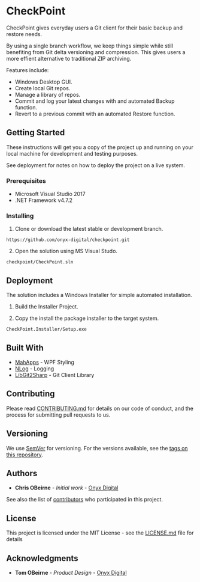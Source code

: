 # CheckPoint

CheckPoint gives everyday users a Git client for their basic backup and restore needs.

By using a single branch workflow, we keep things simple while still benefiting from Git delta 
versioning and compression. This gives users a more effient alternative to traditional ZIP 
archiving.

Features include:
* Windows Desktop GUI. 
* Create local Git repos.
* Manage a library of repos.
* Commit and log your latest changes with and automated Backup function.
* Revert to a previous commit with an automated Restore function.


## Getting Started

These instructions will get you a copy of the project up and running on your local machine for development and testing purposes. 

See deployment for notes on how to deploy the project on a live system.

### Prerequisites

* Microsoft Visual Studio 2017
* .NET Framework v4.7.2

### Installing

1. Clone or download the latest stable or development branch.

```
https://github.com/onyx-digital/checkpoint.git
```

2. Open the solution using MS Visual Studo.

```
checkpoint/CheckPoint.sln
```

## Deployment

The solution includes a Windows Installer for simple automated installation.

1. Build the Installer Project.

2. Copy the install the package installer to the target system.

```
CheckPoint.Installer/Setup.exe
```

## Built With

* [MahApps](https://mahapps.com/) - WPF Styling
* [NLog](https://nlog-project.org/) - Logging
* [LibGit2Sharp](https://github.com/libgit2/libgit2sharp) - Git Client Library

## Contributing

Please read [CONTRIBUTING.md](CONTRIBUTING.md) for details on our code of conduct, and the process for submitting pull requests to us.

## Versioning

We use [SemVer](http://semver.org/) for versioning. For the versions available, see the [tags on this repository](tags). 

## Authors

* **Chris OBeirne** - *Initial work* - [Onyx Digital](https://github.com/onyx-digital)

See also the list of [contributors](contributors.md) who participated in this project.

## License

This project is licensed under the MIT License - see the [LICENSE.md](LICENSE) file for details

## Acknowledgments

* **Tom OBeirne** - *Product Design* - [Onyx Digital](https://github.com/onyx-digital)

